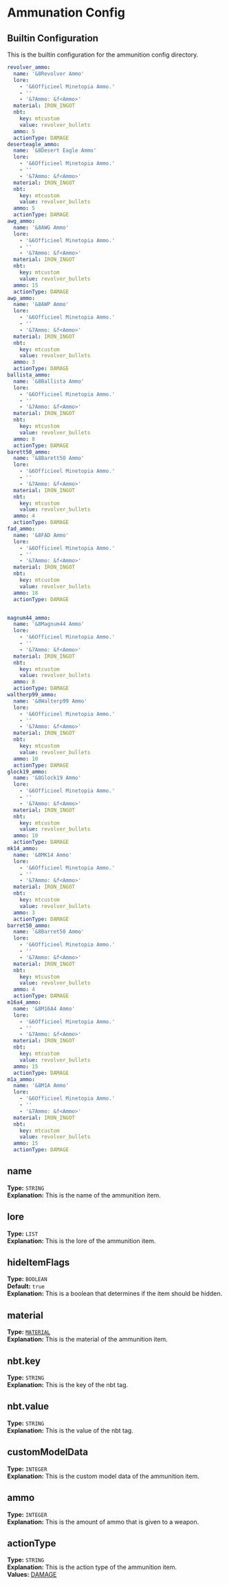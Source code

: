 # Ammunation Config

## Builtin Configuration
This is the builtin configuration for the ammunition config directory.

```yaml
revolver_ammo:
  name: '&8Revolver Ammo'
  lore:
    - '&6Officieel Minetopia Ammo.'
    - ''
    - '&7Ammo: &f<Ammo>'
  material: IRON_INGOT
  nbt:
    key: mtcustom
    value: revolver_bullets
  ammo: 5
  actionType: DAMAGE
deserteagle_ammo:
  name: '&8Desert Eagle Ammo'
  lore:
    - '&6Officieel Minetopia Ammo.'
    - ''
    - '&7Ammo: &f<Ammo>'
  material: IRON_INGOT
  nbt:
    key: mtcustom
    value: revolver_bullets
  ammo: 5
  actionType: DAMAGE
awg_ammo:
  name: '&8AWG Ammo'
  lore:
    - '&6Officieel Minetopia Ammo.'
    - ''
    - '&7Ammo: &f<Ammo>'
  material: IRON_INGOT
  nbt:
    key: mtcustom
    value: revolver_bullets
  ammo: 15
  actionType: DAMAGE
awp_ammo:
  name: '&8AWP Ammo'
  lore:
    - '&6Officieel Minetopia Ammo.'
    - ''
    - '&7Ammo: &f<Ammo>'
  material: IRON_INGOT
  nbt:
    key: mtcustom
    value: revolver_bullets
  ammo: 3
  actionType: DAMAGE
ballista_ammo:
  name: '&8Ballista Ammo'
  lore:
    - '&6Officieel Minetopia Ammo.'
    - ''
    - '&7Ammo: &f<Ammo>'
  material: IRON_INGOT
  nbt:
    key: mtcustom
    value: revolver_bullets
  ammo: 8
  actionType: DAMAGE
barett50_ammo:
  name: '&8Barett50 Ammo'
  lore:
    - '&6Officieel Minetopia Ammo.'
    - ''
    - '&7Ammo: &f<Ammo>'
  material: IRON_INGOT
  nbt:
    key: mtcustom
    value: revolver_bullets
  ammo: 4
  actionType: DAMAGE
fad_ammo:
  name: '&8FAD Ammo'
  lore:
    - '&6Officieel Minetopia Ammo.'
    - ''
    - '&7Ammo: &f<Ammo>'
  material: IRON_INGOT
  nbt:
    key: mtcustom
    value: revolver_bullets
  ammo: 18
  actionType: DAMAGE


magnum44_ammo:
  name: '&8Magnum44 Ammo'
  lore:
    - '&6Officieel Minetopia Ammo.'
    - ''
    - '&7Ammo: &f<Ammo>'
  material: IRON_INGOT
  nbt:
    key: mtcustom
    value: revolver_bullets
  ammo: 8
  actionType: DAMAGE
waltherp99_ammo:
  name: '&8Walterp99 Ammo'
  lore:
    - '&6Officieel Minetopia Ammo.'
    - ''
    - '&7Ammo: &f<Ammo>'
  material: IRON_INGOT
  nbt:
    key: mtcustom
    value: revolver_bullets
  ammo: 10
  actionType: DAMAGE
glock19_ammo:
  name: '&8Glock19 Ammo'
  lore:
    - '&6Officieel Minetopia Ammo.'
    - ''
    - '&7Ammo: &f<Ammo>'
  material: IRON_INGOT
  nbt:
    key: mtcustom
    value: revolver_bullets
  ammo: 10
  actionType: DAMAGE
mk14_ammo:
  name: '&8MK14 Ammo'
  lore:
    - '&6Officieel Minetopia Ammo.'
    - ''
    - '&7Ammo: &f<Ammo>'
  material: IRON_INGOT
  nbt:
    key: mtcustom
    value: revolver_bullets
  ammo: 3
  actionType: DAMAGE
barret50_ammo:
  name: '&8Barret50 Ammo'
  lore:
    - '&6Officieel Minetopia Ammo.'
    - ''
    - '&7Ammo: &f<Ammo>'
  material: IRON_INGOT
  nbt:
    key: mtcustom
    value: revolver_bullets
  ammo: 4
  actionType: DAMAGE
m16a4_ammo:
  name: '&8M16A4 Ammo'
  lore:
    - '&6Officieel Minetopia Ammo.'
    - ''
    - '&7Ammo: &f<Ammo>'
  material: IRON_INGOT
  nbt:
    key: mtcustom
    value: revolver_bullets
  ammo: 15
  actionType: DAMAGE
m1a_ammo:
  name: '&8M1A Ammo'
  lore:
    - '&6Officieel Minetopia Ammo.'
    - ''
    - '&7Ammo: &f<Ammo>'
  material: IRON_INGOT
  nbt:
    key: mtcustom
    value: revolver_bullets
  ammo: 15
  actionType: DAMAGE
```

## name
**Type:** ``STRING``\
**Explanation:** This is the name of the ammunition item.

## lore
**Type:** ``LIST``\
**Explanation:** This is the lore of the ammunition item.

## hideItemFlags
**Type:** ``BOOLEAN``\
**Default:** ``true``\
**Explanation:** This is a boolean that determines if the item should be hidden.

## material
**Type:** [``MATERIAL``](https://github.com/CryptoMorin/XSeries/blob/master/src/main/java/com/cryptomorin/xseries/XMaterial.java) \
**Explanation:** This is the material of the ammunition item.

## nbt.key
**Type:** ``STRING``\
**Explanation:** This is the key of the nbt tag.

## nbt.value
**Type:** ``STRING``\
**Explanation:** This is the value of the nbt tag.

## customModelData
**Type:** ``INTEGER``\
**Explanation:** This is the custom model data of the ammunition item.

## ammo
**Type:** ``INTEGER``\
**Explanation:** This is the amount of ammo that is given to a weapon.

## actionType
**Type:** ``STRING``\
**Explanation:** This is the action type of the ammunition item.\
**Values:** [DAMAGE](https://github.com/Jazzkuh/Gunshell/blob/master/src/main/java/com/jazzkuh/gunshell/api/enums/BuiltinAmmoActionType.java)